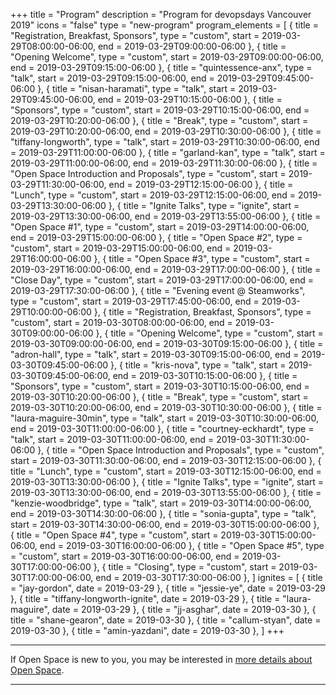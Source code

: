 +++
title = "Program"
description = "Program for devopsdays Vancouver 2019"
icons = "false"
type = "new-program"
program_elements = [
    { title = "Registration, Breakfast, Sponsors", type = "custom", start = 2019-03-29T08:00:00-06:00, end = 2019-03-29T09:00:00-06:00 },
    { title = "Opening Welcome", type = "custom", start = 2019-03-29T09:00:00-06:00, end = 2019-03-29T09:15:00-06:00 },
    { title = "quintessence-anx", type = "talk", start = 2019-03-29T09:15:00-06:00, end = 2019-03-29T09:45:00-06:00 },
    { title = "nisan-haramati", type = "talk", start = 2019-03-29T09:45:00-06:00, end = 2019-03-29T10:15:00-06:00 },
    { title = "Sponsors", type = "custom", start = 2019-03-29T10:15:00-06:00, end = 2019-03-29T10:20:00-06:00 },
    { title = "Break", type = "custom", start = 2019-03-29T10:20:00-06:00, end = 2019-03-29T10:30:00-06:00 },
    { title = "tiffany-longworth", type = "talk", start = 2019-03-29T10:30:00-06:00, end = 2019-03-29T11:00:00-06:00 },
    { title = "garland-kan", type = "talk", start = 2019-03-29T11:00:00-06:00, end = 2019-03-29T11:30:00-06:00 },
    { title = "Open Space Introduction and Proposals", type = "custom", start = 2019-03-29T11:30:00-06:00, end = 2019-03-29T12:15:00-06:00 },
    { title = "Lunch", type = "custom", start = 2019-03-29T12:15:00-06:00, end = 2019-03-29T13:30:00-06:00 },
    { title = "Ignite Talks", type = "ignite", start = 2019-03-29T13:30:00-06:00, end = 2019-03-29T13:55:00-06:00 },
    { title = "Open Space #1", type = "custom", start = 2019-03-29T14:00:00-06:00, end = 2019-03-29T15:00:00-06:00 },
    { title = "Open Space #2", type = "custom", start = 2019-03-29T15:00:00-06:00, end = 2019-03-29T16:00:00-06:00 },
    { title = "Open Space #3", type = "custom", start = 2019-03-29T16:00:00-06:00, end = 2019-03-29T17:00:00-06:00 },
    { title = "Close Day", type = "custom", start = 2019-03-29T17:00:00-06:00, end = 2019-03-29T17:30:00-06:00 },
    { title = "Evening event @ Steamworks", type = "custom", start = 2019-03-29T17:45:00-06:00, end = 2019-03-29T10:00:00-06:00 },
    { title = "Registration, Breakfast, Sponsors", type = "custom", start = 2019-03-30T08:00:00-06:00, end = 2019-03-30T09:00:00-06:00 },
    { title = "Opening Welcome", type = "custom", start = 2019-03-30T09:00:00-06:00, end = 2019-03-30T09:15:00-06:00 },
    { title = "adron-hall", type = "talk", start = 2019-03-30T09:15:00-06:00, end = 2019-03-30T09:45:00-06:00 },
    { title = "kris-nova", type = "talk", start = 2019-03-30T09:45:00-06:00, end = 2019-03-30T10:15:00-06:00 },
    { title = "Sponsors", type = "custom", start = 2019-03-30T10:15:00-06:00, end = 2019-03-30T10:20:00-06:00 },
    { title = "Break", type = "custom", start = 2019-03-30T10:20:00-06:00, end = 2019-03-30T10:30:00-06:00 },
    { title = "laura-maguire-30min", type = "talk", start = 2019-03-30T10:30:00-06:00, end = 2019-03-30T11:00:00-06:00 },
    { title = "courtney-eckhardt", type = "talk", start = 2019-03-30T11:00:00-06:00, end = 2019-03-30T11:30:00-06:00 },
    { title = "Open Space Introduction and Proposals", type = "custom", start = 2019-03-30T11:30:00-06:00, end = 2019-03-30T12:15:00-06:00 },
    { title = "Lunch", type = "custom", start = 2019-03-30T12:15:00-06:00, end = 2019-03-30T13:30:00-06:00 },
    { title = "Ignite Talks", type = "ignite", start = 2019-03-30T13:30:00-06:00, end = 2019-03-30T13:55:00-06:00 },
    { title = "kenzie-woodbridge", type = "talk", start = 2019-03-30T14:00:00-06:00, end = 2019-03-30T14:30:00-06:00 },
    { title = "sonia-gupta", type = "talk", start = 2019-03-30T14:30:00-06:00, end = 2019-03-30T15:00:00-06:00 },
    { title = "Open Space #4", type = "custom", start = 2019-03-30T15:00:00-06:00, end = 2019-03-30T16:00:00-06:00 },
    { title = "Open Space #5", type = "custom", start = 2019-03-30T16:00:00-06:00, end = 2019-03-30T17:00:00-06:00 },
    { title = "Closing", type = "custom", start = 2019-03-30T17:00:00-06:00, end = 2019-03-30T17:30:00-06:00 },
]
ignites = [
    { title = "jay-gordon", date = 2019-03-29 },
    { title = "jessie-ye", date = 2019-03-29 },
    { title = "tiffany-longworth-ignite", date = 2019-03-29 },
    { title = "laura-maguire", date = 2019-03-29 },
    { title = "jj-asghar", date = 2019-03-30 },
    { title = "shane-gearon", date = 2019-03-30 },
    { title = "callum-styan", date = 2019-03-30 },
    { title = "amin-yazdani", date = 2019-03-30 },
]
+++
<div class = "row">
  <div class = "col">
    <hr />
    If Open Space is new to you, you may be interested in <a href="/pages/open-space-format">more details about Open Space</a>.
    <hr />
  </div>
</div>
